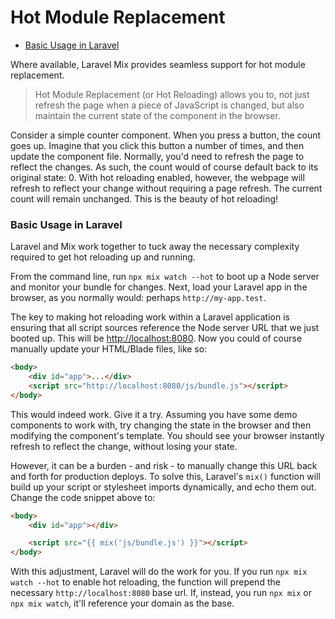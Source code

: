 # Hot Module Replacement

-   [Basic Usage in Laravel](#basic-usage-in-laravel.md)

Where available, Laravel Mix provides seamless support for hot module replacement.

> Hot Module Replacement \(or Hot Reloading\) allows you to, not just refresh the page when a piece of JavaScript is changed, but also maintain the current state of the component in the browser.

Consider a simple counter component. When you press a button, the count goes up. Imagine that you click this button a number of times, and then update the component file. Normally,
you'd need to refresh the page to reflect the changes. As such, the count would of course default back to its original state: 0. With hot reloading enabled, however, the webpage will refresh to
reflect your change without requiring a page refresh. The current count will remain unchanged. This is the beauty of hot reloading!

### Basic Usage in Laravel

Laravel and Mix work together to tuck away the necessary complexity required to get hot reloading up and running.

From the command line, run `npx mix watch --hot` to boot up a Node server and monitor your bundle for changes. Next, load your Laravel app in the browser, as you normally would: perhaps `http://my-app.test`.

The key to making hot reloading work within a Laravel application is ensuring that all script sources reference the Node server URL that we just booted up. This will be [http://localhost:8080](http://localhost:8080). Now you could of course manually update your HTML/Blade files, like so:

```html
<body>
    <div id="app">...</div>
    <script src="http://localhost:8080/js/bundle.js"></script>
</body>
```

This would indeed work. Give it a try. Assuming you have some demo components to work with, try changing the state in the browser and then modifying the component's template. You should see your browser instantly refresh to reflect the change, without losing your state.

However, it can be a burden - and risk - to manually change this URL back and forth for production deploys. To solve this, Laravel's `mix()` function will build up your script or stylesheet imports dynamically, and echo them out. Change the code snippet above to:

```html
<body>
    <div id="app"></div>

    <script src="{{ mix('js/bundle.js') }}"></script>
</body>
```

With this adjustment, Laravel will do the work for you. If you run `npx mix watch --hot` to enable hot reloading, the function will prepend the necessary `http://localhost:8080` base url. If, instead, you run `npx mix` or `npx mix watch`, it'll reference your domain as the base.

